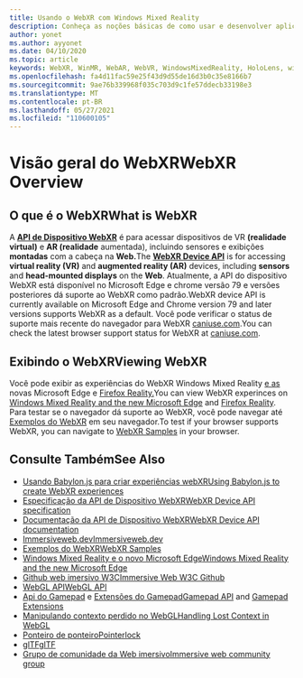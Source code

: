 ```yaml
---
title: Usando o WebXR com Windows Mixed Reality
description: Conheça as noções básicas de como usar e desenvolver aplicativos WebXR em execução Windows Mixed Reality headsets imersivos.
author: yonet
ms.author: ayyonet
ms.date: 04/10/2020
ms.topic: article
keywords: WebXR, WinMR, WebAR, WebVR, WindowsMixedReality, HoloLens, windows mixed reality, web vr, web xr, web mr, web ar, 360, 360 vídeo, 360 vídeos, 360 fotos, 360 fotos, 360 conteúdo, web imersiva, immersiveweb, IW
ms.openlocfilehash: fa4d11fac59e25f43d9d55de16d3b0c35e8166b7
ms.sourcegitcommit: 9ae76b339968f035c703d9c1fe57ddecb33198e3
ms.translationtype: MT
ms.contentlocale: pt-BR
ms.lasthandoff: 05/27/2021
ms.locfileid: "110600105"
---
```

# <a name="webxr-overview"></a><span data-ttu-id="45881-104">Visão geral do WebXR</span><span class="sxs-lookup"><span data-stu-id="45881-104">WebXR Overview</span></span>

## <a name="what-is-webxr"></a><span data-ttu-id="45881-105">O que é o WebXR</span><span class="sxs-lookup"><span data-stu-id="45881-105">What is WebXR</span></span>

<span data-ttu-id="45881-106">A [**API de Dispositivo WebXR**](https://www.w3.org/TR/webxr/) é para acessar dispositivos de VR  **(realidade virtual)** e **AR (realidade** aumentada), incluindo sensores e exibições **montadas** com a cabeça na **Web.**</span><span class="sxs-lookup"><span data-stu-id="45881-106">The [**WebXR Device API**](https://www.w3.org/TR/webxr/) is for accessing **virtual reality (VR)** and **augmented reality (AR)** devices, including **sensors** and **head-mounted displays** on the **Web**.</span></span> <span data-ttu-id="45881-107">Atualmente, a API do dispositivo WebXR está disponível no Microsoft Edge e chrome versão 79 e versões posteriores dá suporte ao WebXR como padrão.</span><span class="sxs-lookup"><span data-stu-id="45881-107">WebXR device API is currently available on Microsoft Edge and Chrome version 79 and later versions supports WebXR as a default.</span></span> <span data-ttu-id="45881-108">Você pode verificar o status de suporte mais recente do navegador para WebXR [caniuse.com](https://caniuse.com/#search=webxr).</span><span class="sxs-lookup"><span data-stu-id="45881-108">You can check the latest browser support status for WebXR at [caniuse.com](https://caniuse.com/#search=webxr).</span></span>

## <a name="viewing-webxr"></a><span data-ttu-id="45881-109">Exibindo o WebXR</span><span class="sxs-lookup"><span data-stu-id="45881-109">Viewing WebXR</span></span>

<span data-ttu-id="45881-110">Você pode exibir as experiências do WebXR Windows Mixed Reality [e as](../../whats-new/new-microsoft-edge.md) novas Microsoft Edge e [Firefox Reality.](https://mixedreality.mozilla.org/firefox-reality/)</span><span class="sxs-lookup"><span data-stu-id="45881-110">You can view WebXR experinces on [Windows Mixed Reality and the new Microsoft Edge](../../whats-new/new-microsoft-edge.md) and [Firefox Reality](https://mixedreality.mozilla.org/firefox-reality/).</span></span>
<span data-ttu-id="45881-111">Para testar se o navegador dá suporte ao WebXR, você pode navegar até [Exemplos do WebXR](https://immersive-web.github.io/webxr-samples/) em seu navegador.</span><span class="sxs-lookup"><span data-stu-id="45881-111">To test if your browser supports WebXR, you can navigate to [WebXR Samples](https://immersive-web.github.io/webxr-samples/) in your browser.</span></span>

## <a name="see-also"></a><span data-ttu-id="45881-112">Consulte Também</span><span class="sxs-lookup"><span data-stu-id="45881-112">See Also</span></span>

* [<span data-ttu-id="45881-113">Usando Babylon.js para criar experiências webXR</span><span class="sxs-lookup"><span data-stu-id="45881-113">Using Babylon.js to create WebXR experiences</span></span>](./tutorials/babylonjs-webxr-helloworld/introduction-01.md)
* [<span data-ttu-id="45881-114">Especificação da API de Dispositivo WebXR</span><span class="sxs-lookup"><span data-stu-id="45881-114">WebXR Device API specification</span></span>](https://immersive-web.github.io/webxr/)
* [<span data-ttu-id="45881-115">Documentação da API de Dispositivo WebXR</span><span class="sxs-lookup"><span data-stu-id="45881-115">WebXR Device API documentation</span></span>](https://developer.mozilla.org/en-US/docs/Web/API/WebXR_Device_API)
* [<span data-ttu-id="45881-116">Immersiveweb.dev</span><span class="sxs-lookup"><span data-stu-id="45881-116">Immersiveweb.dev</span></span>](https://immersiveweb.dev/)
* [<span data-ttu-id="45881-117">Exemplos do WebXR</span><span class="sxs-lookup"><span data-stu-id="45881-117">WebXR Samples</span></span>](https://immersive-web.github.io/webxr-samples/)
* [<span data-ttu-id="45881-118">Windows Mixed Reality e o novo Microsoft Edge</span><span class="sxs-lookup"><span data-stu-id="45881-118">Windows Mixed Reality and the new Microsoft Edge</span></span>](../../whats-new/new-microsoft-edge.md)
* [<span data-ttu-id="45881-119">Github web imersivo W3C</span><span class="sxs-lookup"><span data-stu-id="45881-119">Immersive Web W3C Github</span></span>](https://github.com/immersive-web)
* <span data-ttu-id="45881-120">[WebGL API](/previous-versions/windows/internet-explorer/ie-developer/dev-guides/bg182648(v=vs.85))</span><span class="sxs-lookup"><span data-stu-id="45881-120">[WebGL API](/previous-versions/windows/internet-explorer/ie-developer/dev-guides/bg182648(v=vs.85))</span></span>
* <span data-ttu-id="45881-121">[Api do Gamepad](https://msdn.microsoft.com/library/dn743630(v=vs.85).aspx) e [Extensões do Gamepad](https://w3c.github.io/gamepad/extensions.html)</span><span class="sxs-lookup"><span data-stu-id="45881-121">[Gamepad API](https://msdn.microsoft.com/library/dn743630(v=vs.85).aspx) and [Gamepad Extensions](https://w3c.github.io/gamepad/extensions.html)</span></span>
* [<span data-ttu-id="45881-122">Manipulando contexto perdido no WebGL</span><span class="sxs-lookup"><span data-stu-id="45881-122">Handling Lost Context in WebGL</span></span>](https://www.khronos.org/webgl/wiki/HandlingContextLost)
* [<span data-ttu-id="45881-123">Ponteiro de ponteiro</span><span class="sxs-lookup"><span data-stu-id="45881-123">Pointerlock</span></span>](https://www.w3.org/TR/pointerlock/)
* [<span data-ttu-id="45881-124">glTF</span><span class="sxs-lookup"><span data-stu-id="45881-124">glTF</span></span>](https://www.khronos.org/gltf)
* [<span data-ttu-id="45881-125">Grupo de comunidade da Web imersivo</span><span class="sxs-lookup"><span data-stu-id="45881-125">Immersive web community group</span></span>](https://www.w3.org/community/immersive-web/)